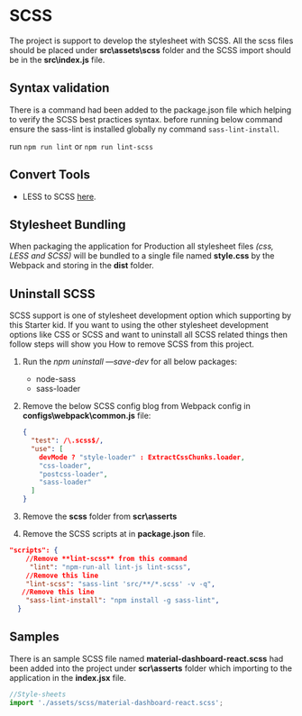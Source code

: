 # SCSS

The project is support to develop the stylesheet with SCSS. All the scss files should be placed under **src\assets\scss** folder and the SCSS import should be in the **src\index.js** file.

## Syntax validation

There is a command had been added to the package.json file which helping to verify the SCSS best practices syntax.
before running below command ensure the sass-lint is installed globally ny command `sass-lint-install`.

run `npm run lint` or `npm run lint-scss`

## Convert Tools

- LESS to SCSS [here](http://less2scss.awk5.com/).

## Stylesheet Bundling

When packaging the application for Production all stylesheet files _(css, LESS and SCSS)_ will be bundled to a single file named **style.css** by the Webpack and storing in the **dist** folder.

## Uninstall SCSS

SCSS support is one of stylesheet development option which supporting by this Starter kid. If you want to using the other stylesheet development options like CSS or SCSS and want to uninstall all SCSS related things then follow steps will show you How to remove SCSS from this project.

1. Run the _npm uninstall —save-dev_ for all below packages:
   - node-sass
   - sass-loader
2. Remove the below SCSS config blog from Webpack config in **configs\webpack\common.js** file:

   ```json
   {
     "test": /\.scss$/,
     "use": [
       devMode ? "style-loader" : ExtractCssChunks.loader,
       "css-loader",
       "postcss-loader",
       "sass-loader"
     ]
   }
   ```

3. Remove the **scss** folder from **scr\asserts**
4. Remove the SCSS scripts at in **package.json** file.

```json
"scripts": {
    //Remove **lint-scss** from this command
     "lint": "npm-run-all lint-js lint-scss",
    //Remove this line
    "lint-scss": "sass-lint 'src/**/*.scss' -v -q",
   //Remove this line
    "sass-lint-install": "npm install -g sass-lint",
  }
```

## Samples

There is an sample SCSS file named **material-dashboard-react.scss** had been added into the project under **scr\asserts** folder which importing to the application in the **index.jsx** file.

```javascript
//Style-sheets
import './assets/scss/material-dashboard-react.scss';
```
